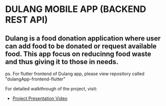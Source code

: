 # DULANG MOBILE APP (BACKEND REST API)

## Dulang is a food donation application where user can add food to be donated or request available food. This app focus on reducinng food waste and thus giving it to those in needs.

ps. For flutter frontend of Dulang app, please view repository called "dulangApp-frontend-flutter"

For detailed walkthrough of the project, visit:
- [Project Presentation Video](https://www.youtube.com/watch?v=6DLIEiCmG8M)
